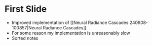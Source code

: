 # First Slide

- Improved implementation of [[Neural Radiance Cascades 240908-100857|Neural Radiance Cascades]]
- For some reason my implementation is unreasonably slow
- Sorted notes
